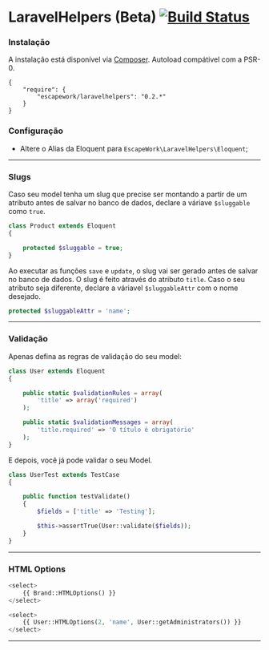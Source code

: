 # LaravelHelpers (Beta) [![Build Status](https://secure.travis-ci.org/EscapeWork/LaravelHelpers.png)](http://travis-ci.org/EscapeWork/LaravelHelpers)

### Instalação

A instalação está disponível via [Composer](https://packagist.org/packages/escapework/laravelhelpers). Autoload compátivel com a PSR-0.

```
{
    "require": {
        "escapework/laravelhelpers": "0.2.*"
    }
}
```

### Configuração

- Altere o Alias da Eloquent para `EscapeWork\LaravelHelpers\Eloquent`;

***

### Slugs

Caso seu model tenha um slug que precise ser montando a partir de um atributo antes de salvar no banco de dados, declare a váriave `$sluggable` como `true`.

```php
class Product extends Eloquent
{

    protected $sluggable = true;
}
```

Ao executar as funções `save` e `update`, o slug vai ser gerado antes de salvar no banco de dados. 
O slug é feito através do atributo `title`. Caso o seu atributo seja diferente, declare a váriavel `$sluggableAttr` com o nome desejado.

```php
protected $sluggableAttr = 'name';
```

***

### Validação

Apenas defina as regras de validação do seu model: 

```php
class User extends Eloquent
{

    public static $validationRules = array(
        'title' => array('required')
    );

    public static $validationMessages = array(
        'title.required' => 'O título é obrigatório'
    );
}
```

E depois, você já pode validar o seu Model.

```php
class UserTest extends TestCase
{

    public function testValidate()
    {
        $fields = ['title' => 'Testing'];

        $this->assertTrue(User::validate($fields));
    }
}
```

***

### HTML Options

```php
<select>
    {{ Brand::HTMLOptions() }}
</select>

<select>
    {{ User::HTMLOptions(2, 'name', User::getAdministrators()) }}
</select>
```

***